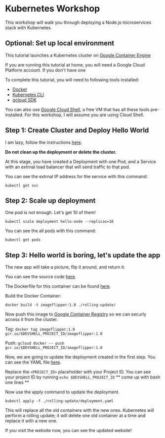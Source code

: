 # Kubernetes Workshop

This workshop will walk you through deploying a Node.js microservices stack with Kubernetes.

## Optional: Set up local environment

This tutorial launches a Kubernetes cluster on [Google Container Engine](https://cloud.google.com/container-engine)

If you are running this tutorial at home, you will need a Google Cloud Platform account. If you don't have one  

To complete this tutorial, you will need to following tools installed:

- [Docker](docker.com)
- [Kubernetes CLI]()
- [gcloud SDK]()

You can also use [Google Cloud Shell](https://cloud.google.com/shell), a free VM that has all these tools pre-installed. For this workshop, I will assume you are using Cloud Shell.

## Step 1: Create Cluster and Deploy Hello World

I am lazy, follow the instructions [here](https://cloud.google.com/container-engine/docs/quickstart).

**Do not clean up the deployment or delete the cluster.**

At this stage, you have created a Deployment with one Pod, and a Service with an extrnal load balancer that will send traffic to that pod.

You can see the extrnal IP address for the service with this command:

`kubectl get svc`

## Step 2: Scale up deployment

One pod is not enough. Let's get 10 of them!

`kubectl scale deployment hello-node --replicas=10`

You can see the all pods with this command:

`kubectl get pods`

## Step 3: Hello world is boring, let's update the app

The new app will take a picture, flip it around, and return it.

You can see the source code [here](./rolling-update/index.js).

The Dockerfile for this container can be found [here](./rolling-update/Dockerfile).

Build the Docker Container:

`docker build -t imageflipper:1.0 ./rolling-update/`

Now push this image to [Google Container Registry](https://gcr.io) so we can securly access it from the cluster.

Tag:
`docker tag imageflipper:1.0 gcr.io/$DEVSHELL_PROJECT_ID/imageflipper:1.0`

Push:
`gcloud docker -- push gcr.io/$DEVSHELL_PROJECT_ID/imageflipper:1.0`

Now, we are going to update the deployment created in the first step. You can see the YAML file [here](./rolling-update/deployment.yaml).

Replace the `<PROJECT_ID>` placeholder with your Project ID. You can see your project ID by running `echo $DEVSHELL_PROJECT_ID`
** come up with bash one lines **

Now use the apply command to update the deployment.

`kubectl apply -f ./rolling-update/deployment.yaml`

This will replace all the old containers with the new ones. Kubernetes will perform a rolling update; it will delete one old container at a time and replace it with a new one.

If you visit the website now, you can see the updated website!